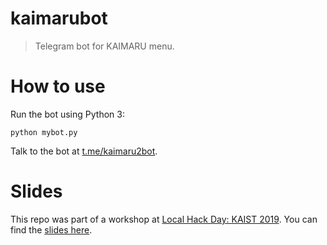 # kaimarubot
> Telegram bot for KAIMARU menu.

# How to use

Run the bot using Python 3:

    python mybot.py

Talk to the bot at [t.me/kaimaru2bot](https://t.me/kaimaru2bot).

# Slides

This repo was part of a workshop at [Local Hack Day: KAIST 2019](https://localhackday.mlh.io/build/locations/2305). You can find the [slides here](https://docs.google.com/presentation/d/17XYwxmdcxPEk17PCanr997PbXRgZadsstEK6iDKiGx8/edit?usp=sharing).
